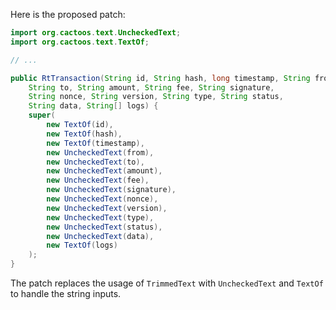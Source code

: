 Here is the proposed patch:

```java
import org.cactoos.text.UncheckedText;
import org.cactoos.text.TextOf;

// ...

public RtTransaction(String id, String hash, long timestamp, String from,
    String to, String amount, String fee, String signature,
    String nonce, String version, String type, String status,
    String data, String[] logs) {
    super(
        new TextOf(id),
        new TextOf(hash),
        new TextOf(timestamp),
        new UncheckedText(from),
        new UncheckedText(to),
        new UncheckedText(amount),
        new UncheckedText(fee),
        new UncheckedText(signature),
        new UncheckedText(nonce),
        new UncheckedText(version),
        new UncheckedText(type),
        new UncheckedText(status),
        new UncheckedText(data),
        new TextOf(logs)
    );
}
```

The patch replaces the usage of `TrimmedText` with `UncheckedText` and `TextOf` to handle the string inputs.